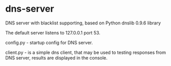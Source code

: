 # dns-server
DNS server with blacklist supporting, based on Python dnslib 0.9.6 library 

The default server listens to 127.0.0.1 port 53.

config.py - startup config for DNS server.

client.py - is a simple dns client, that may be used to testing responses from DNS server, results are displayed in the console.
